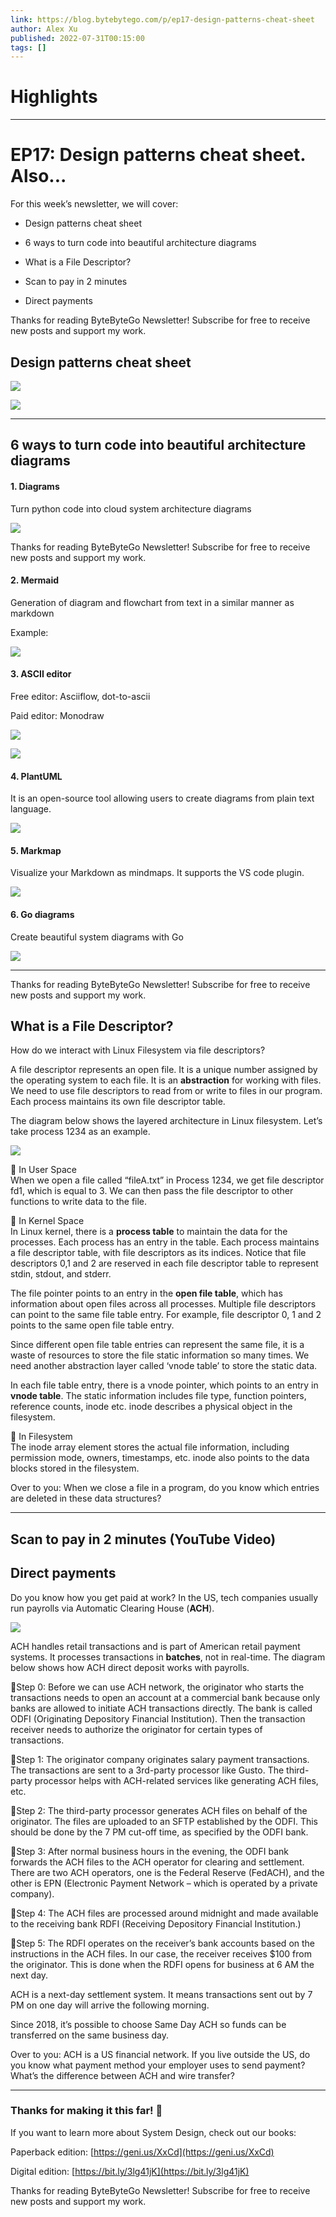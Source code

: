 ```yaml
---
link: https://blog.bytebytego.com/p/ep17-design-patterns-cheat-sheet
author: Alex Xu
published: 2022-07-31T00:15:00
tags: []
---
```

# Highlights


---
# EP17: Design patterns cheat sheet. Also...
For this week’s newsletter, we will cover:

- Design patterns cheat sheet
    
- 6 ways to turn code into beautiful architecture diagrams
    
- What is a File Descriptor?
    
- Scan to pay in 2 minutes
    
- Direct payments
    

Thanks for reading ByteByteGo Newsletter! Subscribe for free to receive new posts and support my work.

## Design patterns cheat sheet

[![](https://substackcdn.com/image/fetch/w_1456,c_limit,f_auto,q_auto:good,fl_progressive:steep/https%3A%2F%2Fbucketeer-e05bbc84-baa3-437e-9518-adb32be77984.s3.amazonaws.com%2Fpublic%2Fimages%2F4371b692-437f-4b0f-ad92-3c8ee578b75a_1252x1606.png)](https://substackcdn.com/image/fetch/f_auto,q_auto:good,fl_progressive:steep/https%3A%2F%2Fbucketeer-e05bbc84-baa3-437e-9518-adb32be77984.s3.amazonaws.com%2Fpublic%2Fimages%2F4371b692-437f-4b0f-ad92-3c8ee578b75a_1252x1606.png)

[![](https://substackcdn.com/image/fetch/w_1456,c_limit,f_auto,q_auto:good,fl_progressive:steep/https%3A%2F%2Fbucketeer-e05bbc84-baa3-437e-9518-adb32be77984.s3.amazonaws.com%2Fpublic%2Fimages%2Fd70dd65e-c070-44e8-87aa-91b3c91b7cd1_1226x1610.png)](https://substackcdn.com/image/fetch/f_auto,q_auto:good,fl_progressive:steep/https%3A%2F%2Fbucketeer-e05bbc84-baa3-437e-9518-adb32be77984.s3.amazonaws.com%2Fpublic%2Fimages%2Fd70dd65e-c070-44e8-87aa-91b3c91b7cd1_1226x1610.png)

---

## 6 ways to turn code into beautiful architecture diagrams

#### **1. Diagrams**

Turn python code into cloud system architecture diagrams

[![](https://substackcdn.com/image/fetch/w_1456,c_limit,f_auto,q_auto:good,fl_progressive:steep/https%3A%2F%2Fbucketeer-e05bbc84-baa3-437e-9518-adb32be77984.s3.amazonaws.com%2Fpublic%2Fimages%2Fe94ac2ab-b131-4a4c-a03e-b418e68e6447_3084x1503.png)](https://substackcdn.com/image/fetch/f_auto,q_auto:good,fl_progressive:steep/https%3A%2F%2Fbucketeer-e05bbc84-baa3-437e-9518-adb32be77984.s3.amazonaws.com%2Fpublic%2Fimages%2Fe94ac2ab-b131-4a4c-a03e-b418e68e6447_3084x1503.png)

Thanks for reading ByteByteGo Newsletter! Subscribe for free to receive new posts and support my work.

#### **2. Mermaid**

Generation of diagram and flowchart from text in a similar manner as markdown

Example:

[![](https://substackcdn.com/image/fetch/w_1456,c_limit,f_auto,q_auto:good,fl_progressive:steep/https%3A%2F%2Fbucketeer-e05bbc84-baa3-437e-9518-adb32be77984.s3.amazonaws.com%2Fpublic%2Fimages%2F47b05da5-bebc-4587-9d09-f39777bd2ff5_1538x1522.png)](https://substackcdn.com/image/fetch/f_auto,q_auto:good,fl_progressive:steep/https%3A%2F%2Fbucketeer-e05bbc84-baa3-437e-9518-adb32be77984.s3.amazonaws.com%2Fpublic%2Fimages%2F47b05da5-bebc-4587-9d09-f39777bd2ff5_1538x1522.png)

#### **3. ASCII editor**

Free editor: Asciiflow, dot-to-ascii

Paid editor: Monodraw

[![](https://substackcdn.com/image/fetch/w_1456,c_limit,f_auto,q_auto:good,fl_progressive:steep/https%3A%2F%2Fbucketeer-e05bbc84-baa3-437e-9518-adb32be77984.s3.amazonaws.com%2Fpublic%2Fimages%2Fe71f0951-d05a-491a-ba19-cd86c8498636_1536x1344.png)](https://substackcdn.com/image/fetch/f_auto,q_auto:good,fl_progressive:steep/https%3A%2F%2Fbucketeer-e05bbc84-baa3-437e-9518-adb32be77984.s3.amazonaws.com%2Fpublic%2Fimages%2Fe71f0951-d05a-491a-ba19-cd86c8498636_1536x1344.png)

[![](https://substackcdn.com/image/fetch/w_1456,c_limit,f_auto,q_auto:good,fl_progressive:steep/https%3A%2F%2Fbucketeer-e05bbc84-baa3-437e-9518-adb32be77984.s3.amazonaws.com%2Fpublic%2Fimages%2Fc362b244-3868-482d-8c97-8ff1abfcb95c_1600x792.png)](https://substackcdn.com/image/fetch/f_auto,q_auto:good,fl_progressive:steep/https%3A%2F%2Fbucketeer-e05bbc84-baa3-437e-9518-adb32be77984.s3.amazonaws.com%2Fpublic%2Fimages%2Fc362b244-3868-482d-8c97-8ff1abfcb95c_1600x792.png)

#### **4. PlantUML**

It is an open-source tool allowing users to create diagrams from plain text language. 

[![](https://substackcdn.com/image/fetch/w_1456,c_limit,f_auto,q_auto:good,fl_progressive:steep/https%3A%2F%2Fbucketeer-e05bbc84-baa3-437e-9518-adb32be77984.s3.amazonaws.com%2Fpublic%2Fimages%2Fb3dbb83f-ee69-4ec7-a712-0c85d78690d0_1585x1551.png)](https://substackcdn.com/image/fetch/f_auto,q_auto:good,fl_progressive:steep/https%3A%2F%2Fbucketeer-e05bbc84-baa3-437e-9518-adb32be77984.s3.amazonaws.com%2Fpublic%2Fimages%2Fb3dbb83f-ee69-4ec7-a712-0c85d78690d0_1585x1551.png)

#### **5. Markmap**

Visualize your Markdown as mindmaps. It supports the VS code plugin.

[![](https://substackcdn.com/image/fetch/w_1456,c_limit,f_auto,q_auto:good,fl_progressive:steep/https%3A%2F%2Fbucketeer-e05bbc84-baa3-437e-9518-adb32be77984.s3.amazonaws.com%2Fpublic%2Fimages%2Fa3f114c8-2369-4745-9fa5-f9c01c694541_1956x2412.jpeg)](https://substackcdn.com/image/fetch/f_auto,q_auto:good,fl_progressive:steep/https%3A%2F%2Fbucketeer-e05bbc84-baa3-437e-9518-adb32be77984.s3.amazonaws.com%2Fpublic%2Fimages%2Fa3f114c8-2369-4745-9fa5-f9c01c694541_1956x2412.jpeg)

#### **6. Go diagrams**

Create beautiful system diagrams with Go

[![](https://substackcdn.com/image/fetch/w_1456,c_limit,f_auto,q_auto:good,fl_progressive:steep/https%3A%2F%2Fbucketeer-e05bbc84-baa3-437e-9518-adb32be77984.s3.amazonaws.com%2Fpublic%2Fimages%2Fffb9cb3d-3559-46e9-b207-8e36c34405f6_1935x2895.jpeg)](https://substackcdn.com/image/fetch/f_auto,q_auto:good,fl_progressive:steep/https%3A%2F%2Fbucketeer-e05bbc84-baa3-437e-9518-adb32be77984.s3.amazonaws.com%2Fpublic%2Fimages%2Fffb9cb3d-3559-46e9-b207-8e36c34405f6_1935x2895.jpeg)

---

Thanks for reading ByteByteGo Newsletter! Subscribe for free to receive new posts and support my work.

## What is a File Descriptor?

How do we interact with Linux Filesystem via file descriptors?  
  
A file descriptor represents an open file. It is a unique number assigned by the operating system to each file. It is an **abstraction** for working with files. We need to use file descriptors to read from or write to files in our program. Each process maintains its own file descriptor table.   
  
The diagram below shows the layered architecture in Linux filesystem. Let’s take process 1234 as an example.

[![](https://substackcdn.com/image/fetch/w_1456,c_limit,f_auto,q_auto:good,fl_progressive:steep/https%3A%2F%2Fbucketeer-e05bbc84-baa3-437e-9518-adb32be77984.s3.amazonaws.com%2Fpublic%2Fimages%2F87f55e76-5850-4d8c-a11e-4191fc30833c_2883x3273.png)](https://substackcdn.com/image/fetch/f_auto,q_auto:good,fl_progressive:steep/https%3A%2F%2Fbucketeer-e05bbc84-baa3-437e-9518-adb32be77984.s3.amazonaws.com%2Fpublic%2Fimages%2F87f55e76-5850-4d8c-a11e-4191fc30833c_2883x3273.png)

🔹 In User Space  
When we open a file called “fileA.txt” in Process 1234, we get file descriptor fd1, which is equal to 3. We can then pass the file descriptor to other functions to write data to the file.  
  
🔹 In Kernel Space  
In Linux kernel, there is a **process table** to maintain the data for the processes. Each process has an entry in the table. Each process maintains a file descriptor table, with file descriptors as its indices. Notice that file descriptors 0,1 and 2 are reserved in each file descriptor table to represent stdin, stdout, and stderr.  
  
The file pointer points to an entry in the **open file table**, which has information about open files across all processes. Multiple file descriptors can point to the same file table entry. For example, file descriptor 0, 1 and 2 points to the same open file table entry.   
  
Since different open file table entries can represent the same file, it is a waste of resources to store the file static information so many times. We need another abstraction layer called ‘vnode table’ to store the static data.  
  
In each file table entry, there is a vnode pointer, which points to an entry in **vnode table**. The static information includes file type, function pointers, reference counts, inode etc. inode describes a physical object in the filesystem.  
  
🔹 In Filesystem  
The inode array element stores the actual file information, including permission mode, owners, timestamps, etc. inode also points to the data blocks stored in the filesystem.  
  
Over to you: When we close a file in a program, do you know which entries are deleted in these data structures?

---

## Scan to pay in 2 minutes (YouTube Video)

## Direct payments

Do you know how you get paid at work? In the US, tech companies usually run payrolls via Automatic Clearing House (**ACH**).

[![](https://substackcdn.com/image/fetch/w_1456,c_limit,f_auto,q_auto:good,fl_progressive:steep/https%3A%2F%2Fbucketeer-e05bbc84-baa3-437e-9518-adb32be77984.s3.amazonaws.com%2Fpublic%2Fimages%2F86bbb2c9-2b2c-4c2a-aaeb-67145bd19b35_2964x2919.png)](https://substackcdn.com/image/fetch/f_auto,q_auto:good,fl_progressive:steep/https%3A%2F%2Fbucketeer-e05bbc84-baa3-437e-9518-adb32be77984.s3.amazonaws.com%2Fpublic%2Fimages%2F86bbb2c9-2b2c-4c2a-aaeb-67145bd19b35_2964x2919.png)

  
  
ACH handles retail transactions and is part of American retail payment systems. It processes transactions in **batches**, not in real-time. The diagram below shows how ACH direct deposit works with payrolls.  
  
🔹Step 0: Before we can use ACH network, the originator who starts the transactions needs to open an account at a commercial bank because only banks are allowed to initiate ACH transactions directly. The bank is called ODFI (Originating Depository Financial Institution). Then the transaction receiver needs to authorize the originator for certain types of transactions.     
  
🔹Step 1: The originator company originates salary payment transactions. The transactions are sent to a 3rd-party processor like Gusto. The third-party processor helps with ACH-related services like generating ACH files, etc.  
  
🔹Step 2: The third-party processor generates ACH files on behalf of the originator. The files are uploaded to an SFTP established by the ODFI. This should be done by the 7 PM cut-off time, as specified by the ODFI bank.  
  
🔹Step 3: After normal business hours in the evening, the ODFI bank forwards the ACH files to the ACH operator for clearing and settlement. There are two ACH operators, one is the Federal Reserve (FedACH), and the other is EPN (Electronic Payment Network – which is operated by a private company).  
  
🔹Step 4: The ACH files are processed around midnight and made available to the receiving bank RDFI (Receiving Depository Financial Institution.)  
  
🔹Step 5: The RDFI operates on the receiver’s bank accounts based on the instructions in the ACH files. In our case, the receiver receives $100 from the originator. This is done when the RDFI opens for business at 6 AM the next day.  
  
ACH is a next-day settlement system. It means transactions sent out by 7 PM on one day will arrive the following morning.  
  
Since 2018, it’s possible to choose Same Day ACH so funds can be transferred on the same business day.  
  
Over to you: ACH is a US financial network. If you live outside the US, do you know what payment method your employer uses to send payment? What’s the difference between ACH and wire transfer?

---

### **Thanks for making it this far! 🤗**

If you want to learn more about System Design, check out our books:

Paperback edition: [https://geni.us/XxCd](https://geni.us/XxCd)

Digital edition: [https://bit.ly/3lg41jK](https://bit.ly/3lg41jK)

Thanks for reading ByteByteGo Newsletter! Subscribe for free to receive new posts and support my work.